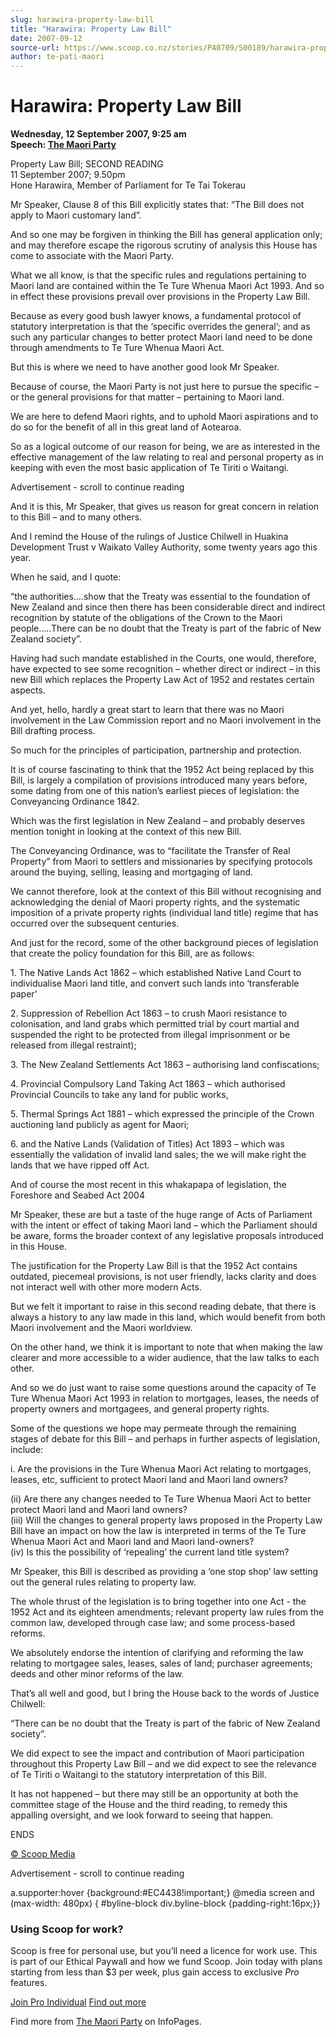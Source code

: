 ```yaml
---
slug: harawira-property-law-bill
title: "Harawira: Property Law Bill"
date: 2007-09-12
source-url: https://www.scoop.co.nz/stories/PA0709/S00189/harawira-property-law-bill.htm
author: te-pati-maori
---
```

Harawira: Property Law Bill
===========================

**Wednesday, 12 September 2007, 9:25 am**  
**Speech: [The Maori Party](https://info.scoop.co.nz/The_Maori_Party)**

Property Law Bill; SECOND READING  
11 September 2007; 9.50pm  
Hone Harawira, Member of Parliament for Te Tai Tokerau

Mr Speaker, Clause 8 of this Bill explicitly states that: “The Bill does not apply to Maori customary land”.

And so one may be forgiven in thinking the Bill has general application only; and may therefore escape the rigorous scrutiny of analysis this House has come to associate with the Maori Party.

What we all know, is that the specific rules and regulations pertaining to Maori land are contained within the Te Ture Whenua Maori Act 1993. And so in effect these provisions prevail over provisions in the Property Law Bill.

Because as every good bush lawyer knows, a fundamental protocol of statutory interpretation is that the ‘specific overrides the general’; and as such any particular changes to better protect Maori land need to be done through amendments to Te Ture Whenua Maori Act.

But this is where we need to have another good look Mr Speaker.

Because of course, the Maori Party is not just here to pursue the specific – or the general provisions for that matter – pertaining to Maori land.

We are here to defend Maori rights, and to uphold Maori aspirations and to do so for the benefit of all in this great land of Aotearoa.

So as a logical outcome of our reason for being, we are as interested in the effective management of the law relating to real and personal property as in keeping with even the most basic application of Te Tiriti o Waitangi.

Advertisement - scroll to continue reading





And it is this, Mr Speaker, that gives us reason for great concern in relation to this Bill – and to many others.

And I remind the House of the rulings of Justice Chilwell in Huakina Development Trust v Waikato Valley Authority, some twenty years ago this year.

When he said, and I quote:

“the authorities….show that the Treaty was essential to the foundation of New Zealand and since then there has been considerable direct and indirect recognition by statute of the obligations of the Crown to the Maori people…..There can be no doubt that the Treaty is part of the fabric of New Zealand society”.

  
Having had such mandate established in the Courts, one would, therefore, have expected to see some recognition – whether direct or indirect – in this new Bill which replaces the Property Law Act of 1952 and restates certain aspects.

And yet, hello, hardly a great start to learn that there was no Maori involvement in the Law Commission report and no Maori involvement in the Bill drafting process.

So much for the principles of participation, partnership and protection.

It is of course fascinating to think that the 1952 Act being replaced by this Bill, is largely a compilation of provisions introduced many years before, some dating from one of this nation’s earliest pieces of legislation: the Conveyancing Ordinance 1842.

Which was the first legislation in New Zealand – and probably deserves mention tonight in looking at the context of this new Bill.

The Conveyancing Ordinance, was to “facilitate the Transfer of Real Property” from Maori to settlers and missionaries by specifying protocols around the buying, selling, leasing and mortgaging of land.

We cannot therefore, look at the context of this Bill without recognising and acknowledging the denial of Maori property rights, and the systematic imposition of a private property rights (individual land title) regime that has occurred over the subsequent centuries.

And just for the record, some of the other background pieces of legislation that create the policy foundation for this Bill, are as follows:

1\. The Native Lands Act 1862 – which established Native Land Court to individualise Maori land title, and convert such lands into ‘transferable paper’

  
2\. Suppression of Rebellion Act 1863 – to crush Maori resistance to colonisation, and land grabs which permitted trial by court martial and suspended the right to be protected from illegal imprisonment or be released from illegal restraint);

3\. The New Zealand Settlements Act 1863 – authorising land confiscations;

4\. Provincial Compulsory Land Taking Act 1863 – which authorised Provincial Councils to take any land for public works,

5\. Thermal Springs Act 1881 – which expressed the principle of the Crown auctioning land publicly as agent for Maori;

6\. and the Native Lands (Validation of Titles) Act 1893 – which was essentially the validation of invalid land sales; the we will make right the lands that we have ripped off Act.

And of course the most recent in this whakapapa of legislation, the  
Foreshore and Seabed Act 2004

Mr Speaker, these are but a taste of the huge range of Acts of Parliament with the intent or effect of taking Maori land – which the Parliament should be aware, forms the broader context of any legislative proposals introduced in this House.

The justification for the Property Law Bill is that the 1952 Act contains outdated, piecemeal provisions, is not user friendly, lacks clarity and does not interact well with other more modern Acts.

But we felt it important to raise in this second reading debate, that there is always a history to any law made in this land, which would benefit from both Maori involvement and the Maori worldview.

On the other hand, we think it is important to note that when making the law clearer and more accessible to a wider audience, that the law talks to each other.

And so we do just want to raise some questions around the capacity of Te Ture Whenua Maori Act 1993 in relation to mortgages, leases, the needs of property owners and mortgagees, and general property rights.

Some of the questions we hope may permeate through the remaining stages of debate for this Bill – and perhaps in further aspects of legislation, include:

i. Are the provisions in the Ture Whenua Maori Act relating to mortgages, leases, etc, sufficient to protect Maori land and Maori land owners?

  
(ii) Are there any changes needed to Te Ture Whenua Maori Act to better protect Maori land and Maori land owners?  
(iii) Will the changes to general property laws proposed in the Property Law Bill have an impact on how the law is interpreted in terms of the Te Ture Whenua Maori Act and Maori land and Maori land-owners?  
(iv) Is this the possibility of ‘repealing’ the current land title system?

  
Mr Speaker, this Bill is described as providing a ‘one stop shop’ law setting out the general rules relating to property law.

The whole thrust of the legislation is to bring together into one Act - the 1952 Act and its eighteen amendments; relevant property law rules from the common law, developed through case law; and some process-based reforms.

We absolutely endorse the intention of clarifying and reforming the law relating to mortgagee sales, leases, sales of land; purchaser agreements; deeds and other minor reforms of the law.

That’s all well and good, but I bring the House back to the words of Justice Chilwell:

“There can be no doubt that the Treaty is part of the fabric of New Zealand society”.

  
We did expect to see the impact and contribution of Maori participation throughout this Property Law Bill – and we did expect to see the relevance of Te Tiriti o Waitangi to the statutory interpretation of this Bill.

It has not happened – but there may still be an opportunity at both the committee stage of the House and the third reading, to remedy this appalling oversight, and we look forward to seeing that happen.

  
ENDS

[© Scoop Media](http://www.scoop.co.nz/about/terms.html)  

Advertisement - scroll to continue reading



a.supporter:hover {background:#EC4438!important;} @media screen and (max-width: 480px) { #byline-block div.byline-block {padding-right:16px;}}

### Using Scoop for work?

Scoop is free for personal use, but you’ll need a licence for work use. This is part of our Ethical Paywall and how we fund Scoop. Join today with plans starting from less than $3 per week, plus gain access to exclusive _Pro_ features.  
  
[Join Pro Individual](https://pro.scoop.co.nz/Individual/?from=ProIn24) [Find out more](https://pro.scoop.co.nz/using-scoop-for-work/?from=ProIn24)

Find more from [The Maori Party](https://info.scoop.co.nz/The_Maori_Party) on InfoPages.